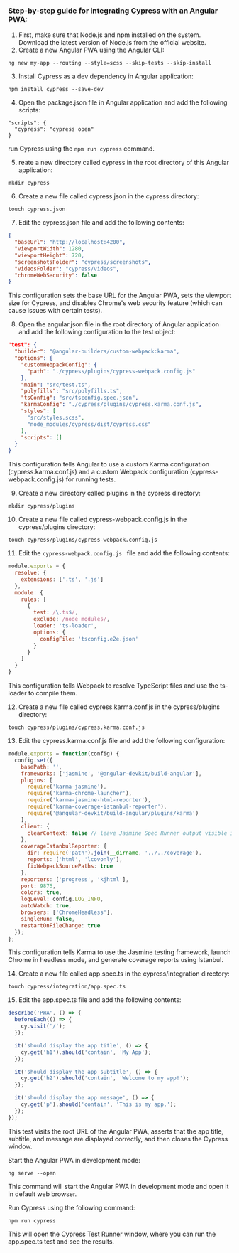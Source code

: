 ### Step-by-step guide for integrating Cypress with an Angular PWA:

1. First, make sure that  Node.js and npm installed on the system. Download the latest version of Node.js from the official website.
2.  Create a new Angular PWA using the Angular CLI:

```
ng new my-app --routing --style=scss --skip-tests --skip-install
```

3. Install Cypress as a dev dependency in Angular application:

```
npm install cypress --save-dev
```


4. Open the package.json file in Angular application and add the following scripts:

```
"scripts": {
  "cypress": "cypress open"
}

```

run Cypress using the `npm run cypress` command.

5. reate a new directory called cypress in the root directory of this Angular application:

```
mkdir cypress
```

6. Create a new file called cypress.json in the cypress directory:

```
touch cypress.json
```

7. Edit the cypress.json file and add the following contents:
```json
{
  "baseUrl": "http://localhost:4200",
  "viewportWidth": 1280,
  "viewportHeight": 720,
  "screenshotsFolder": "cypress/screenshots",
  "videosFolder": "cypress/videos",
  "chromeWebSecurity": false
}
```


This configuration sets the base URL for the Angular PWA, sets the viewport size for Cypress, and disables Chrome's web security feature (which can cause issues with certain tests).

8. Open the angular.json file in the root directory of Angular application and add the following configuration to the test object:

```json
"test": {
  "builder": "@angular-builders/custom-webpack:karma",
  "options": {
    "customWebpackConfig": {
      "path": "./cypress/plugins/cypress-webpack.config.js"
    },
    "main": "src/test.ts",
    "polyfills": "src/polyfills.ts",
    "tsConfig": "src/tsconfig.spec.json",
    "karmaConfig": "./cypress/plugins/cypress.karma.conf.js",
    "styles": [
      "src/styles.scss",
      "node_modules/cypress/dist/cypress.css"
    ],
    "scripts": []
  }
}
```

This configuration tells Angular to use a custom Karma configuration (cypress.karma.conf.js) and a custom Webpack configuration (cypress-webpack.config.js) for running tests.

9. Create a new directory called plugins in the cypress directory:

```
mkdir cypress/plugins
```

10. Create a new file called cypress-webpack.config.js in the cypress/plugins directory:

```
touch cypress/plugins/cypress-webpack.config.js
```

11. Edit the `cypress-webpack.config.js ` file and add the following contents:

```javascript
module.exports = {
  resolve: {
    extensions: ['.ts', '.js']
  },
  module: {
    rules: [
      {
        test: /\.ts$/,
        exclude: /node_modules/,
        loader: 'ts-loader',
        options: {
          configFile: 'tsconfig.e2e.json'
        }
      }
    ]
  }
}
```

This configuration tells Webpack to resolve TypeScript files and use the ts-loader to compile them.

12. Create a new file called cypress.karma.conf.js in the cypress/plugins directory:

```
touch cypress/plugins/cypress.karma.conf.js
```

13. Edit the cypress.karma.conf.js file and add the following configuration:

```javascript
module.exports = function(config) {
  config.set({
    basePath: '',
    frameworks: ['jasmine', '@angular-devkit/build-angular'],
    plugins: [
      require('karma-jasmine'),
      require('karma-chrome-launcher'),
      require('karma-jasmine-html-reporter'),
      require('karma-coverage-istanbul-reporter'),
      require('@angular-devkit/build-angular/plugins/karma')
    ],
    client: {
      clearContext: false // leave Jasmine Spec Runner output visible in browser
    },
    coverageIstanbulReporter: {
      dir: require('path').join(__dirname, '../../coverage'),
      reports: ['html', 'lcovonly'],
      fixWebpackSourcePaths: true
    },
    reporters: ['progress', 'kjhtml'],
    port: 9876,
    colors: true,
    logLevel: config.LOG_INFO,
    autoWatch: true,
    browsers: ['ChromeHeadless'],
    singleRun: false,
    restartOnFileChange: true
  });
};
```


This configuration tells Karma to use the Jasmine testing framework, launch Chrome in headless mode, and generate coverage reports using Istanbul.

14. Create a new file called app.spec.ts in the cypress/integration directory:

```
touch cypress/integration/app.spec.ts

```


15. Edit the app.spec.ts file and add the following contents:

```javascript
describe('PWA', () => {
  beforeEach(() => {
    cy.visit('/');
  });

  it('should display the app title', () => {
    cy.get('h1').should('contain', 'My App');
  });

  it('should display the app subtitle', () => {
    cy.get('h2').should('contain', 'Welcome to my app!');
  });

  it('should display the app message', () => {
    cy.get('p').should('contain', 'This is my app.');
  });
});
```
This test visits the root URL of the Angular PWA, asserts that the app title, subtitle, and message are displayed correctly, and then closes the Cypress window.

Start the Angular PWA in development mode:

```
ng serve --open
```
This command will start the Angular PWA in development mode and open it in default web browser.

Run Cypress using the following command:

```
npm run cypress
```
This will open the Cypress Test Runner window, where you can run the app.spec.ts test and see the results.